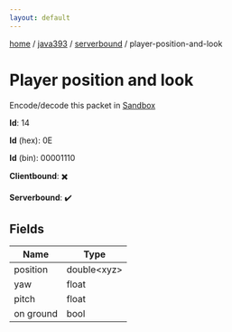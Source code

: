 ```yaml
---
layout: default
---
```


[home](/)  /  [java393](/protocol/java393)  /  [serverbound](/protocol/java393/serverbound)  /  player-position-and-look

# Player position and look

Encode/decode this packet in [Sandbox](../../../sandbox/java393#Serverbound.PlayerPositionAndLook)

**Id**: 14

**Id** (hex): 0E

**Id** (bin): 00001110

**Clientbound**: ✖️

**Serverbound**: ✔️

## Fields

Name | Type
---|---
position | double&lt;xyz&gt;
yaw | float
pitch | float
on ground | bool

